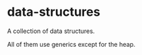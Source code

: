 # data-structures

A collection of data structures.

All of them use generics except for the heap. 

